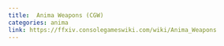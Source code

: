 ```yaml
---
title:  Anima Weapons (CGW)
categories: anima
link: https://ffxiv.consolegameswiki.com/wiki/Anima_Weapons
---
```

